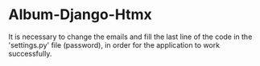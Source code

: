 # Album-Django-Htmx

It is necessary to change the emails and fill the last line of the code in the 'settings.py' file (password),
in order for the application to work successfully.
